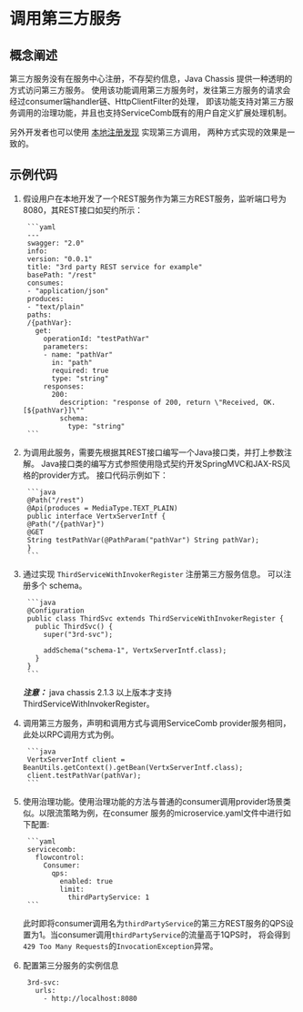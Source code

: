 # 调用第三方服务

## 概念阐述

第三方服务没有在服务中心注册，不存契约信息，Java Chassis 提供一种透明的方式访问第三方服务。 
使用该功能调用第三方服务时，发往第三方服务的请求会经过consumer端handler链、HttpClientFilter的处理，
即该功能支持对第三方服务调用的治理功能，并且也支持ServiceComb既有的用户自定义扩展处理机制。 

另外开发者也可以使用 [本地注册发现](../registry/local-registry.md) 实现第三方调用， 两种方式实现的效果是一致的。 

## 示例代码

1. 假设用户在本地开发了一个REST服务作为第三方REST服务，监听端口号为8080，其REST接口如契约所示：

        ```yaml
        ---
        swagger: "2.0"
        info:
        version: "0.0.1"
        title: "3rd party REST service for example"
        basePath: "/rest"
        consumes:
        - "application/json"
        produces:
        - "text/plain"
        paths:
        /{pathVar}:
          get:
            operationId: "testPathVar"
            parameters:
            - name: "pathVar"
              in: "path"
              required: true
              type: "string"
            responses:
              200:
                description: "response of 200, return \"Received, OK. [${pathVar}]\""
                schema:
                  type: "string"
        ```

2. 为调用此服务，需要先根据其REST接口编写一个Java接口类，并打上参数注解。
    Java接口类的编写方式参照使用隐式契约开发SpringMVC和JAX-RS风格的provider方式。
    接口代码示例如下：

        ```java
        @Path("/rest")
        @Api(produces = MediaType.TEXT_PLAIN)
        public interface VertxServerIntf {
        @Path("/{pathVar}")
        @GET
        String testPathVar(@PathParam("pathVar") String pathVar);
        }
        ```

3. 通过实现 `ThirdServiceWithInvokerRegister` 注册第三方服务信息。 可以注册多个 schema。 

        ```java
        @Configuration
        public class ThirdSvc extends ThirdServiceWithInvokerRegister {
          public ThirdSvc() {
            super("3rd-svc");
        
            addSchema("schema-1", VertxServerIntf.class);
          }
        }
        ```

    ***注意：*** java chassis 2.1.3 以上版本才支持 ThirdServiceWithInvokerRegister。 

4. 调用第三方服务，声明和调用方式与调用ServiceComb provider服务相同，此处以RPC调用方式为例。

        ```java
        VertxServerIntf client = BeanUtils.getContext().getBean(VertxServerIntf.class);
        client.testPathVar(pathVar);
        ```

5. 使用治理功能。使用治理功能的方法与普通的consumer调用provider场景类似。以限流策略为例，在consumer
  服务的microservice.yaml文件中进行如下配置:

        ```yaml
        servicecomb:
          flowcontrol:
            Consumer:
              qps:
                enabled: true
                limit:
                  thirdPartyService: 1
        ```
        
    此时即将consumer调用名为`thirdPartyService`的第三方REST服务的QPS设置为1。当consumer调用`thirdPartyService`的流量高于1QPS时，
    将会得到`429 Too Many Requests`的`InvocationException`异常。

6. 配置第三分服务的实例信息

        3rd-svc:
          urls:
            - http://localhost:8080
